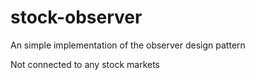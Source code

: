 # stock-observer
An simple implementation of the observer design pattern

Not connected to any stock markets
